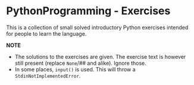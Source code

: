 # PythonProgramming - Exercises

This is a collection of small solved introductory Python exercises
intended for people to learn the language.

**NOTE** 
* The solutions to the exercises are given. The exercise text is however still present (replace `None`/## and alike). Ignore those.
* In some places, `input()` is used. This will throw a `StdinNotImplementedError`.

```{tableofcontents}
```
